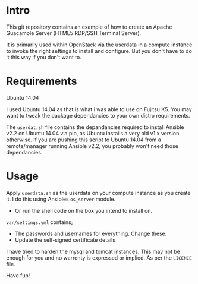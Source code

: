 # Intro

This git repository contains an example of how to create an Apache Guacamole Server (HTML5 RDP/SSH Terminal Server).

It is primarily used within OpenStack via the userdata in a compute instance to invoke the right settings to install and configure. But you don't have to do it this way if you don't want to.

# Requirements

Ubuntu 14.04

I used Ubuntu 14.04 as that is what i was able to use on Fujitsu K5.   You may want to tweak the package dependancies to your own distro requirements.

The ````userdat.sh```` file contains the depandancies required to install Ansible v2.2 on Ubuntu 14.04 via pip, as Ubuntu installs a very old v1.x version otherwise.  If you are pushing this script to Ubuntu 14.04 from a remote/manager running Ansible v2.2, you probably won't need those dependancies.

# Usage

Apply ```userdata.sh``` as the userdata on your compute instance as you create it.  I do this using Ansibles ```os_server``` module.
* Or run the shell code on the box you intend to install on.

```var/settings.yml``` contains; 
* The passwords and usernames for everything.  Change these.
* Update the self-signed certificate details

I have tried to harden the mysql and tomcat instances.  This may not be enough for you and no warrenty is expressed or implied. As per the ```LICENCE``` file.

Have fun!
